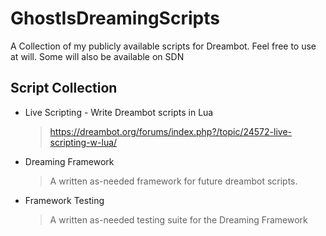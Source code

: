 # GhostIsDreamingScripts

A Collection of my publicly available scripts for Dreambot. Feel free to use at will. Some will also be available on SDN

## Script Collection

 - Live Scripting - Write Dreambot scripts in Lua
	 > https://dreambot.org/forums/index.php?/topic/24572-live-scripting-w-lua/
- Dreaming Framework
	> A written as-needed framework for future dreambot scripts.
- Framework Testing
	> A written as-needed testing suite for the Dreaming Framework
